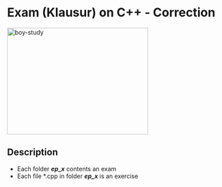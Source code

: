 # Exam (Klausur) on C++ - Correction

<img src="./.img/boy-study.gif" width="330" height="250" alt="boy-study"/>

## Description

<ul>
  <li>Each folder <b><i>ep_x</i></b> contents an exam</li>
  <li>Each file *.cpp in folder <b><i>ep_x</i></b> is an exercise</li>
</ul>
